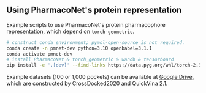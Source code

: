 ## Using PharmacoNet's protein representation

Example scripts to use PharmacoNet's protein pharmacophore representation, which depend on `torch-geometric`.

```bash
# construct conda environment; pymol-open-source is not required.
conda create -n pmnet-dev python=3.10 openbabel=3.1.1
conda activate pmnet-dev
# install PharmacoNet & torch_geometric & wandb & tensorboard
pip install -e '.[dev]' --find-links https://data.pyg.org/whl/torch-2.3.1+cu121.html
```

Example datasets (100 or 1,000 pockets) can be available at [Google Drive](https://drive.google.com/drive/folders/1o8tDCsjIqaPRoJhs5SKW4yi0geA9h_Nv?usp=sharing), which are constructed by CrossDocked2020 and QuickVina 2.1.
